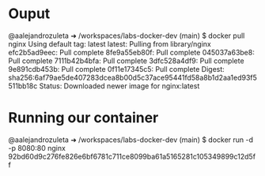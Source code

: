 # Ouput
@aalejandrozuleta ➜ /workspaces/labs-docker-dev (main) $ docker pull nginx
Using default tag: latest
latest: Pulling from library/nginx
efc2b5ad9eec: Pull complete 
8fe9a55eb80f: Pull complete 
045037a63be8: Pull complete 
7111b42b4bfa: Pull complete 
3dfc528a4df9: Pull complete 
9e891cdb453b: Pull complete 
0f11e17345c5: Pull complete 
Digest: sha256:6af79ae5de407283dcea8b00d5c37ace95441fd58a8b1d2aa1ed93f5511bb18c
Status: Downloaded newer image for nginx:latest

# Running our container 
@aalejandrozuleta ➜ /workspaces/labs-docker-dev (main) $ docker run -d -p 8080:80 nginx
92bd60d9c276fe826e6bf6781c711ce8099ba61a5165281c105349899c12d5ff

